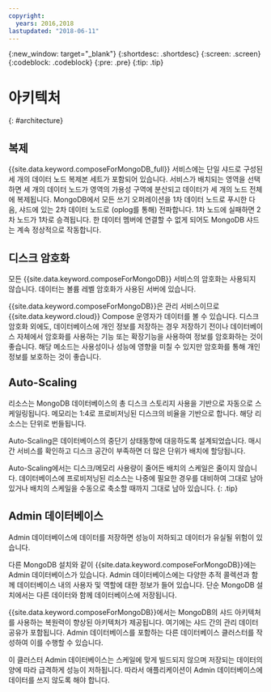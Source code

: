 ```yaml
---
copyright:
  years: 2016,2018
lastupdated: "2018-06-11"
---
```


{:new_window: target="_blank"}
{:shortdesc: .shortdesc}
{:screen: .screen}
{:codeblock: .codeblock}
{:pre: .pre}
{:tip: .tip}

# 아키텍처 
{: #architecture}

## 복제

{{site.data.keyword.composeForMongoDB_full}} 서비스에는 단일 샤드로 구성된 세 개의 데이터 노드 복제본 세트가 포함되어 있습니다. 서비스가 배치되는 영역을 선택하면 세 개의 데이터 노드가 영역의 가용성 구역에 분산되고 데이터가 세 개의 노드 전체에 복제됩니다. MongoDB에서 모든 쓰기 오퍼레이션을 1차 데이터 노드로 푸시한 다음, 샤드에 있는 2차 데이터 노드로 (oplog를 통해) 전파합니다. 1차 노드에 실패하면 2차 노드가 1차로 승격됩니다. 한 데이터 멤버에 연결할 수 없게 되어도 MongoDB 샤드는 계속 정상적으로 작동합니다.

## 디스크 암호화

모든 {{site.data.keyword.composeForMongoDB}} 서비스의 암호화는 사용되지 않습니다. 데이터는 볼륨 레벨 암호화가 사용된 서버에 있습니다. 

{{site.data.keyword.composeForMongoDB}}은 관리 서비스이므로 {{site.data.keyword.cloud}} Compose 운영자가 데이터를 볼 수 있습니다. 디스크 암호화 외에도, 데이터베이스에 개인 정보를 저장하는 경우 저장하기 전이나 데이터베이스 자체에서 암호화를 사용하는 기능 또는 확장기능을 사용하여 정보를 암호화하는 것이 좋습니다. 해당 메소드는 사용성이나 성능에 영향을 미칠 수 있지만 암호화를 통해 개인 정보를 보호하는 것이 좋습니다.

## Auto-Scaling

리소스는 MongoDB 데이터베이스의 총 디스크 스토리지 사용을 기반으로 자동으로 스케일링됩니다. 메모리는 1:4로 프로비저닝된 디스크의 비율을 기반으로 합니다. 해당 리소스는 단위로 번들됩니다.

Auto-Scaling은 데이터베이스의 중단기 상태동향에 대응하도록 설계되었습니다. 매시간 서비스를 확인하고 디스크 공간이 부족하면 더 많은 단위가 배치에 할당됩니다. 

Auto-Scaling에서는 디스크/메모리 사용량이 줄어든 배치의 스케일은 줄이지 않습니다. 데이터베이스에 프로비저닝된 리소스는 나중에 필요한 경우를 대비하여 그대로 남아 있거나 배치의 스케일을 수동으로 축소할 때까지 그대로 남아 있습니다.
{: .tip}

## Admin 데이터베이스

Admin 데이터베이스에 데이터를 저장하면 성능이 저하되고 데이터가 유실될 위험이 있습니다.

다른 MongoDB 설치와 같이 {{site.data.keyword.composeForMongoDB}}에는 Admin 데이터베이스가 있습니다. Admin 데이터베이스에는 다양한 추적 콜렉션과 함께 데이터베이스 내의 사용자 및 역할에 대한 정보가 들어 있습니다. 단순 MongoDB 설치에서는 다른 데이터와 함께 데이터베이스에 저장됩니다. 

{{site.data.keyword.composeForMongoDB}}에서는 MongoDB의 샤드 아키텍처를 사용하는 복원력이 향상된 아키텍처가 제공됩니다. 여기에는 샤드 간의 관리 데이터 공유가 포함됩니다. Admin 데이터베이스를 포함하는 다른 데이터베이스 클러스터를 작성하여 이를 수행할 수 있습니다.

이 클러스터 Admin 데이터베이스는 스케일에 맞게 빌드되지 않으며 저장되는 데이터의 양에 따라 급격하게 성능이 저하됩니다. 따라서 애플리케이션이 Admin 데이터베이스에 데이터를 쓰지 않도록 해야 합니다.
